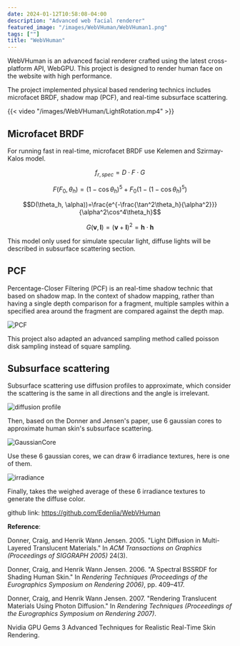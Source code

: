 ```yaml
---
date: 2024-01-12T10:58:08-04:00
description: "Advanced web facial renderer"
featured_image: "/images/WebVHuman/WebVHuman1.png"
tags: [""]
title: "WebVHuman"
---
```


WebVHuman is an advanced facial renderer crafted using the latest cross-platform API, WebGPU. This project is designed to render human face on the website with high performance.

The  project implemented physical based rendering technics includes microfacet BRDF, shadow map (PCF), and real-time subsurface scattering. 

{{< video "/images/WebVHuman/LightRotation.mp4" >}}

## Microfacet BRDF



For running fast in real-time, microfacet BRDF use Kelemen and Szirmay-Kalos model.

$$f_{r,spec}=D\cdot{F}\cdot{G}$$

$$F(F_0, \theta_h)=(1-\cos\theta_h)^5+F_0(1-(1-\cos\theta_h)^5)$$

$$D(\theta_h, \alpha))=\frac{e^{-\frac{\tan^2\theta_h}{\alpha^2}}}{\alpha^2\cos^4\theta_h}$$

$$G(\textbf{v},\textbf{l})=(\textbf{v}+\textbf{l})^2=\textbf{h}\cdot\textbf{h}$$

This model only used for simulate specular light, diffuse lights will be described in subsurface scattering section.

## PCF

Percentage-Closer Filtering (PCF) is an real-time shadow technic that based on shadow map. In the context of shadow mapping, rather than having a single depth comparison for a fragment, multiple samples within a specified area around the fragment are compared against the depth map. 

![PCF](/images/WebVHuman/PCF.png)

This project also adapted an advanced sampling method called poisson disk sampling instead of square sampling.

## Subsurface scattering

Subsurface scattering use diffusion profiles to approximate, which consider the scattering is the same in all directions and the angle is irrelevant.

![diffusion profile](/images/WebVHuman/diffusionProfile.jpg)

Then, based on the Donner and Jensen's paper, use 6 gaussian cores to approximate human skin's subsurface scattering.

![GaussianCore](/images/WebVHuman/GaussianCore.jpg)

Use these 6 gaussian cores, we can draw 6 irradiance textures, here is one of them.

![irradiance](/images/WebVHuman/irradiance.png)

Finally, takes the weighed average of these 6 irradiance textures to generate the diffuse color.

github link: https://github.com/Edenlia/WebVHuman



**Reference**:

Donner, Craig, and Henrik Wann Jensen. 2005. "Light Diffusion in Multi-Layered Translucent Materials." In *ACM Transactions on Graphics (Proceedings of SIGGRAPH 2005)* 24(3).

Donner, Craig, and Henrik Wann Jensen. 2006. "A Spectral BSSRDF for Shading Human Skin." In *Rendering Techniques (Proceedings of the Eurographics Symposium on Rendering 2006)*, pp. 409–417.

Donner, Craig, and Henrik Wann Jensen. 2007. "Rendering Translucent Materials Using Photon Diffusion." In *Rendering Techniques (Proceedings of the Eurographics Symposium on Rendering 2007)*.

Nvidia GPU Gems 3 Advanced Techniques for Realistic Real-Time Skin Rendering.
